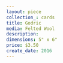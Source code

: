 ```yaml
---
layout: piece
collection_: cards
title: Godric
media: Felted Wool
description:
dimensions: 5" x 6"
price: $3.50
create_date: 2016
---
```

